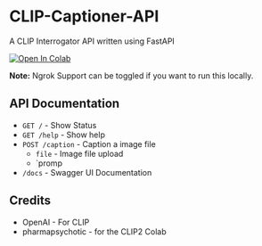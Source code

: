 # CLIP-Captioner-API 
A CLIP Interrogator API written using FastAPI

<a target="_blank" href="https://colab.research.google.com/github/CypherpunkSamurai/CLIP-Captioner-API/blob/master/CLIP_Captioner_API.ipynb">
  <img src="https://colab.research.google.com/assets/colab-badge.svg" alt="Open In Colab"/>
</a>

__Note:__ Ngrok Support can be toggled if you want to run this locally.

## API Documentation

- `GET /` - Show Status
- `GET /help` - Show help
- `POST /caption` - Caption a image file
  - `file` - Image file upload
  - `promp
- `/docs` - Swagger UI Documentation

## Credits
- OpenAI - For CLIP
- pharmapsychotic - for the CLIP2 Colab
